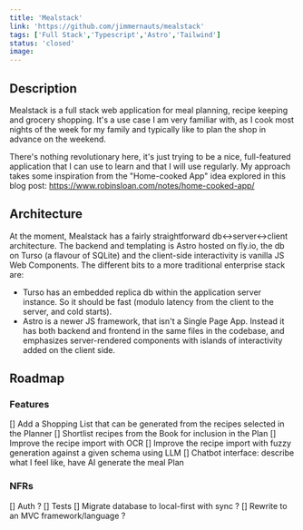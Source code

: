 ```yaml
---
title: 'Mealstack'
link: 'https://github.com/jimmernauts/mealstack'
tags: ['Full Stack','Typescript','Astro','Tailwind']
status: 'closed'
image: 
---
```


## Description

Mealstack is a full stack web application for meal planning, recipe keeping and grocery shopping.
It's a use case I am very familiar with, as I cook most nights of the week for my family and typically like to plan the shop in advance on the weekend.

There's nothing revolutionary here, it's just trying to be a nice, full-featured application that I can use to learn and that I will use regularly. My approach takes some inspiration from the "Home-cooked App" idea explored in this blog post:
https://www.robinsloan.com/notes/home-cooked-app/

## Architecture

At the moment, Mealstack has a fairly straightforward db<->server<->client architecture. The backend and templating is Astro hosted on fly.io, the db on Turso (a flavour of SQLite) and the client-side interactivity is vanilla JS Web Components.
The different bits to a more traditional enterprise stack are:
* Turso has an embedded replica db within the application server instance. So it should be fast (modulo latency from the client to the server, and cold starts).
* Astro is a newer JS framework, that isn't a Single Page App. Instead it has both backend and frontend in the same files in the codebase, and emphasizes server-rendered components with islands of interactivity added on the client side.

## Roadmap

### Features
[] Add a Shopping List that can be generated from the recipes selected in the Planner
[] Shortlist recipes from the Book for inclusion in the Plan
[] Improve the recipe import with OCR
[] Improve the recipe import with fuzzy generation against a given schema using LLM
[] Chatbot interface: describe what I feel like, have AI generate the meal Plan

### NFRs
[] Auth ?
[] Tests
[] Migrate database to local-first with sync ?
[] Rewrite to an MVC framework/language ?
